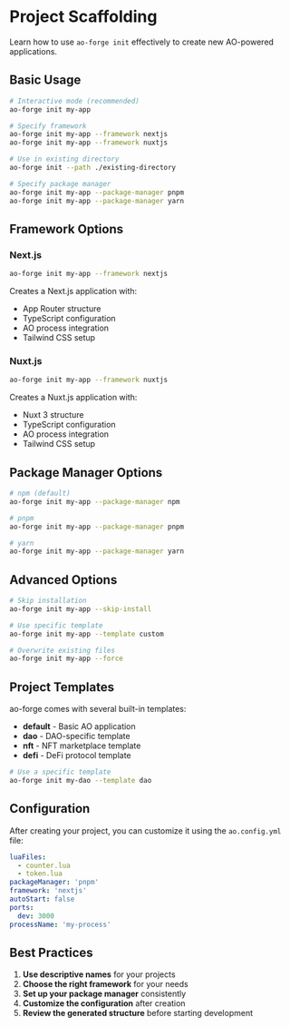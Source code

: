 # Project Scaffolding

Learn how to use `ao-forge init` effectively to create new AO-powered applications.

## Basic Usage

```bash
# Interactive mode (recommended)
ao-forge init my-app

# Specify framework
ao-forge init my-app --framework nextjs
ao-forge init my-app --framework nuxtjs

# Use in existing directory
ao-forge init --path ./existing-directory

# Specify package manager
ao-forge init my-app --package-manager pnpm
ao-forge init my-app --package-manager yarn
```

## Framework Options

### Next.js
```bash
ao-forge init my-app --framework nextjs
```

Creates a Next.js application with:
- App Router structure
- TypeScript configuration
- AO process integration
- Tailwind CSS setup

### Nuxt.js
```bash
ao-forge init my-app --framework nuxtjs
```

Creates a Nuxt.js application with:
- Nuxt 3 structure
- TypeScript configuration
- AO process integration
- Tailwind CSS setup

## Package Manager Options

```bash
# npm (default)
ao-forge init my-app --package-manager npm

# pnpm
ao-forge init my-app --package-manager pnpm

# yarn
ao-forge init my-app --package-manager yarn
```

## Advanced Options

```bash
# Skip installation
ao-forge init my-app --skip-install

# Use specific template
ao-forge init my-app --template custom

# Overwrite existing files
ao-forge init my-app --force
```

## Project Templates

ao-forge comes with several built-in templates:

- **default** - Basic AO application
- **dao** - DAO-specific template
- **nft** - NFT marketplace template
- **defi** - DeFi protocol template

```bash
# Use a specific template
ao-forge init my-dao --template dao
```

## Configuration

After creating your project, you can customize it using the `ao.config.yml` file:

```yaml
luaFiles:
  - counter.lua
  - token.lua
packageManager: 'pnpm'
framework: 'nextjs'
autoStart: false
ports:
  dev: 3000
processName: 'my-process'
```

## Best Practices

1. **Use descriptive names** for your projects
2. **Choose the right framework** for your needs
3. **Set up your package manager** consistently
4. **Customize the configuration** after creation
5. **Review the generated structure** before starting development

